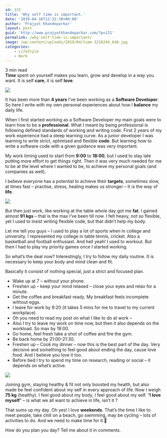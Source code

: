 ```yaml
---
id: 131
title: 'Why self time is important.'
date: '2019-04-16T12:32:30+00:00'
author: 'Prajyot Khandeparkar'
layout: post
guid: 'http://www.prajyotkhandeparkar.com/?p=131'
permalink: /why-self-time-is-important/
image: /wp-content/uploads/2019/04/time-3216244_640.jpg
categories:
    - LifeStyle
    - Work
---
```


<span class="rt-reading-time" style="display: block;"><span class="rt-label rt-prefix"></span> <span class="rt-time">3</span> <span class="rt-label rt-postfix">min read</span></span><span style="font-weight: 400;">**Time** spent on yourself makes you learn, grow and develop in a way you want. It is self **care**, it is self **love**. </span>

![](https://www.prajyotkhandeparkar.com/wp-content/uploads/2019/04/karate-2578819_640.jpg)

<span style="font-weight: 400;">It has been more than **4 years** I’ve been working as a **Software Developer**. So here I write with my own personal experiences about how I **balance** my daily life.</span>

<span style="font-weight: 400;">When I first started working as a Software Developer my main goals were to learn how to be a **professional**. What I meant by being professional is following defined standards of working and writing code. First 2 years of my work experience had a steep learning curve. As a junior developer I was learning to write strict, optimised and flexible **code**. But learning how to write a software code with a given guidance was very important. </span>

<span style="font-weight: 400;">My work timing used to start from **9:00** to **18:00**, but I used to stay late putting more effort to get things right. Then it was very much needed for me to be at the level where I wanted to be, to achieve my personal goals (and companies as well).</span>

<span style="font-weight: 400;">I believe everyone has a potential to achieve their **targets**, sometimes slow, at times fast – practise, stress, healing makes us stronger – It is the way of **life**. </span>

![](https://www.prajyotkhandeparkar.com/wp-content/uploads/2019/04/cat-1351612_640.jpg)

<span style="font-weight: 400;">But then just work, like working at the table whole day got me **fat**. I gained almost **91 kgs** – that is the max I’ve been till now. I felt heavy, not so flexible, yet I used to insist writing flexible code, but that didn’t help my body. </span>

<span style="font-weight: 400;">Let me tell you guys – I used to play a lot of sports when in college and university. I represented my college in table tennis, cricket. Also a basketball and football enthusiast. And hell yeah! I used to workout. But then I had to play my priority games once I started working.</span>

<span style="font-weight: 400;">So what’s the deal now? Interestingly, I try to follow my daily routine. It is necessary to keep your body and mind clean and fit.</span>

<span style="font-weight: 400;">Basically it consist of nothing special, just a strict and focused plan. </span>

- <span style="font-weight: 400;">Wake up at 7 – without your phone.</span>
- <span style="font-weight: 400;">Freshen up – keep your mind relaxed – close your eyes and relax for a minute. </span>
- <span style="font-weight: 400;">Get the coffee and breakfast ready. My breakfast feels incomplete without eggs. </span>
- <span style="font-weight: 400;">I leave for work by 9:20 (it takes 5 mins for me to travel to my current workplace)</span>
- <span style="font-weight: 400;">Oh you need to read my post on what I like to do at work – </span>
- <span style="font-weight: 400;">Also I try to leave my work on time now, but then it also depends on the workload. So max by 19:00.</span>
- <span style="font-weight: 400;">Go home, feel fresh take a shot of coffee and fire the gym.</span>
- <span style="font-weight: 400;">Be back home by 21:00-21:30. </span>
- <span style="font-weight: 400;">Freshen up – Cook my dinner – now this is the best part of the day. Very decisive and something to feel good about ending the day, cause love food. And I believe you love it too.</span>
- <span style="font-weight: 400;">Before bed I try to spend my time on research, reading or social – it depends on what’s active.</span>

![](https://www.prajyotkhandeparkar.com/wp-content/uploads/2019/04/board-953152_640.jpg)

Joining gym, staying healthy &amp; fit not only boosted my health, but also made be feel confident about my self in every approach of life. Now I weigh **75 kg** (healthy). I feel good about my body, I feel good about my self. “**I love myself**” – is what we all want to achieve in life, isn’t it ?

<span style="font-weight: 400;">That sums up my day. Oh yes! I love **weekends**. That’s the time I like to meet people, take chill on a beach, go swimming, may be cycling – lots of activities to do. And we need to make time for it 🙂 </span>

<span style="font-weight: 400;">How do you plan you day? Tell me about it in comments.</span>
